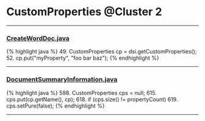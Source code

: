 # CustomProperties @Cluster 2

***

### [CreateWordDoc.java](https://searchcode.com/codesearch/view/111543829/)
{% highlight java %}
49. CustomProperties cp = dsi.getCustomProperties();
52. cp.put("myProperty", "foo bar baz");
{% endhighlight %}

***

### [DocumentSummaryInformation.java](https://searchcode.com/codesearch/view/15642675/)
{% highlight java %}
598. CustomProperties cps = null;
615.             cps.put(cp.getName(), cp);
618.     if (cps.size() != propertyCount)
619.         cps.setPure(false);
{% endhighlight %}

***

